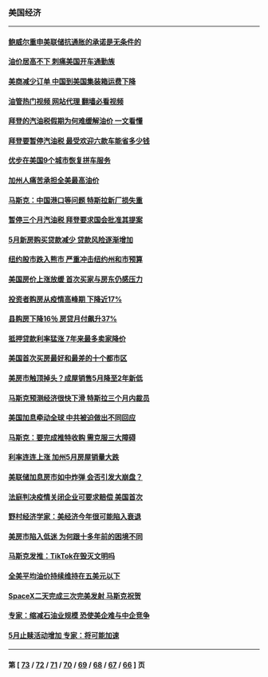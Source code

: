 ### 美国经济
---
#### [鲍威尔重申美联储抗通胀的承诺是无条件的](../../pages/ncid1078158/n13766164.md?06241245) 
#### [油价居高不下 刺痛美国开车通勤族](../../pages/ncid1078158/n13766025.md?06241245) 
#### [美商减少订单 中国到美国集装箱运费下降](../../pages/ncid1078158/n13765508.md?06241245) 
#### [油管热门视频 网站代理 翻墙必看视频](http://209.222.30.114:81/youtube.html?06241245)
#### [拜登的汽油税假期为何难缓解油价 一文看懂](../../pages/ncid1078158/n13765513.md?06241245) 
#### [拜登要暂停汽油税 最受欢迎六款车能省多少钱](../../pages/ncid1078158/n13765362.md?06241245) 
#### [优步在美国9个城市恢复拼车服务](../../pages/ncid1078158/n13765541.md?06241245) 
#### [加州人痛苦承担全美最高油价](../../pages/ncid1078158/n13765532.md?06241245) 
#### [马斯克：中国港口等问题 特斯拉新厂损失重](../../pages/ncid1078158/n13765364.md?06241245) 
#### [暂停三个月汽油税 拜登要求国会批准其提案](../../pages/ncid1078158/n13764416.md?06241245) 
#### [5月新房购买贷款减少 贷款风险逐渐增加](../../pages/ncid1078158/n13764823.md?06241245) 
#### [纽约股市跌入熊市 严重冲击纽约州和市预算](../../pages/ncid1078158/n13764847.md?06241245) 
#### [美国房价上涨放缓 首次买家与房东仍感压力](../../pages/ncid1078158/n13764776.md?06241245) 
#### [投资者购房从疫情高峰期 下降近17%](../../pages/ncid1078158/n13764709.md?06241245) 
#### [县购房下降16％ 房贷月付飙升37%](../../pages/ncid1078158/n13764686.md?06241245) 
#### [抵押贷款利率猛涨 7年来最多卖家降价](../../pages/ncid1078158/n13764677.md?06241245) 
#### [美国首次买房最好和最差的十个都市区](../../pages/ncid1078158/n13764546.md?06241245) 
#### [美房市触顶掉头？成屋销售5月降至2年新低](../../pages/ncid1078158/n13764556.md?06241245) 
#### [马斯克预测经济很快下滑 特斯拉三个月内裁员](../../pages/ncid1078158/n13764389.md?06241245) 
#### [美国加息牵动全球 中共被迫做出不同回应](../../pages/ncid1078158/n13764465.md?06241245) 
#### [马斯克：要完成推特收购 需克服三大障碍](../../pages/ncid1078158/n13764417.md?06241245) 
#### [利率连连上涨 加州5月房屋销量大跌](../../pages/ncid1078158/n13763987.md?06241245) 
#### [美联储加息房市如中炸弹 会否引发大崩盘？](../../pages/ncid1078158/n13763887.md?06241245) 
#### [法庭判决疫情关闭企业可要求赔偿 美国首次](../../pages/ncid1078158/n13763604.md?06241245) 
#### [野村经济学家：美经济今年很可能陷入衰退](../../pages/ncid1078158/n13763783.md?06241245) 
#### [美房市陷入低迷 为何跟十多年前的困境不同](../../pages/ncid1078158/n13763671.md?06241245) 
#### [马斯克发推：TikTok在毁灭文明吗](../../pages/ncid1078158/n13763615.md?06241245) 
#### [全美平均油价持续维持在五美元以下](../../pages/ncid1078158/n13763591.md?06241245) 
#### [SpaceX二天完成三次完美发射 马斯克祝贺](../../pages/ncid1078158/n13763582.md?06241245) 
#### [专家：缩减石油业规模 恐使美企难与中企竞争](../../pages/ncid1078158/n13763425.md?06241245) 
#### [5月止赎活动增加 专家：将可能加速](../../pages/ncid1078158/n13763273.md?06241245) 

---
#### 第 [ [73](./73.md?06241245) / [72](./72.md?06241245) / [71](./71.md?06241245) / [70](./70.md?06241245) / [69](./69.md?06241245) / [68](./68.md?06241245) / [67](./67.md?06241245) / [66](./66.md?06241245) ] 页
